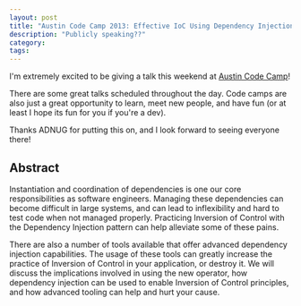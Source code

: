 ```yaml
---
layout: post
title: "Austin Code Camp 2013: Effective IoC Using Dependency Injection"
description: "Publicly speaking??"
category:
tags:
---
```


I'm extremely excited to be giving a talk this weekend at [Austin Code Camp](http://codecamp13.adnug.org/ "Austin Code Camp 2013")!

There are some great talks scheduled throughout the day. Code camps are also just a great opportunity to learn, meet new people, and have fun (or at least I hope its fun for you if you're a dev).

Thanks ADNUG for putting this on, and I look forward to seeing everyone there!

## Abstract

Instantiation and coordination of dependencies is one our core responsibilities as software engineers. Managing these dependencies can become difficult in large systems, and can lead to inflexibility and hard to test code when not managed properly. Practicing Inversion of Control with the Dependency Injection pattern can help alleviate some of these pains.

There are also a number of tools available that offer advanced dependency injection capabilities. The usage of these tools can greatly increase the practice of Inversion of Control in your application, or destroy it. We will discuss the implications involved in using the new operator, how dependency injection can be used to enable Inversion of Control principles, and how advanced tooling can help and hurt your cause.
